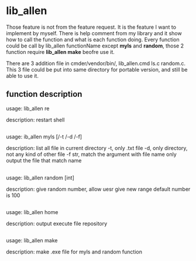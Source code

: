 # lib_allen
Those feature is not from the feature request. It is the feature I want to implement
by myself. There is help comment from my library and it show how to call the function
and what is each function doing. Every function could be call by lib_allen functionName
except **myls** and **random**, those 2 function require **lib_allen make** beofre use it.

There are 3 addition file in cmder/vendor/bin/, lib_allen.cmd ls.c random.c. This 3 file 
could be put into same directory for portable version, and still be able to use it.

## function description 
usage:
lib_allen re

description:
restart shell

##
usage:
ib_allen myls [/-t /-d /-f]

description:
list all file in current directory
-t, only .txt file
-d, only directory, not any kind of other file
-f str, match the argument with file name
only output the file that match name

##
usage:
lib_allen random [int]

description:
give random number, allow uesr give new range
default number is 100

## 
usage:
lib_allen home

description:
output execute file repository

## 
usage:
lib_allen make

description:
make .exe file for myls and random function
